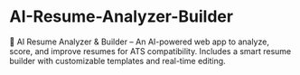 # AI-Resume-Analyzer-Builder
🚀 AI Resume Analyzer &amp; Builder – An AI-powered web app to analyze, score, and improve resumes for ATS compatibility. Includes a smart resume builder with customizable templates and real-time editing.
